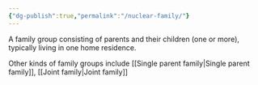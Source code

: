 ```yaml
---
{"dg-publish":true,"permalink":"/nuclear-family/"}
---
```


A family group consisting of parents and their children (one or more), typically living in one home residence. 

Other kinds of family groups include [[Single parent family\|Single parent family]], [[Joint family\|Joint family]]
